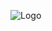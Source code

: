 
![Logo](https://user-images.githubusercontent.com/110987082/204423782-b809aa76-f5f7-4d50-bdd5-2aaf75ab30ec.png)
